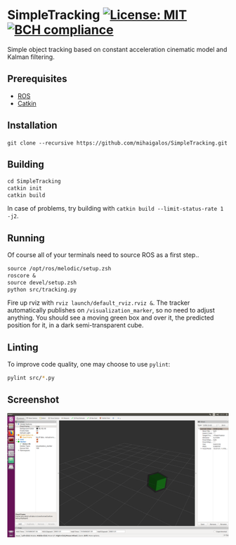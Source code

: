 # SimpleTracking [![License: MIT](https://img.shields.io/badge/License-MIT-yellow.svg)](https://opensource.org/licenses/MIT)  [![BCH compliance](https://bettercodehub.com/edge/badge/mihaigalos/SimpleTracking?branch=master)](https://bettercodehub.com/)
Simple object tracking based on constant acceleration cinematic model and Kalman filtering.

## Prerequisites
* [ROS](http://wiki.ros.org/Installation/Ubuntu)
* [Catkin](http://docs.ros.org/melodic/api/catkin/html/user_guide/installation.html)

## Installation
`git clone --recursive https://github.com/mihaigalos/SimpleTracking.git`

## Building
```
cd SimpleTracking
catkin init
catkin build
```
In case of problems, try building with `catkin build --limit-status-rate 1 -j2`.
## Running
Of course all of your terminals need to source ROS as a first step..
```
source /opt/ros/melodic/setup.zsh
roscore &
source devel/setup.zsh
python src/tracking.py
```
Fire up rviz with `rviz launch/default_rviz.rviz &`. The tracker automatically
publishes on `/visualization_marker`, so no need to adjust anything. You should see a moving green box
and over it, the predicted position for it, in a dark semi-transparent cube.

## Linting
To improve code quality, one may choose to use `pylint`:

```bash
pylint src/*.py
```
## Screenshot
![alt text](screenshots/tracking_screenshot.png)
